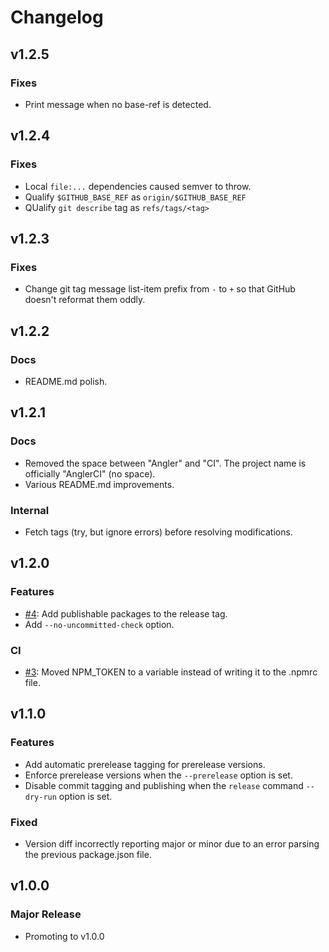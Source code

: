 # Changelog

## v1.2.5

### Fixes

- Print message when no base-ref is detected.

## v1.2.4

### Fixes

- Local `file:...` dependencies caused semver to throw.
- Qualify `$GITHUB_BASE_REF` as `origin/$GITHUB_BASE_REF`
- QUalify `git describe` tag as `refs/tags/<tag>`

## v1.2.3

### Fixes

- Change git tag message list-item prefix from `-` to `+` so that GitHub doesn't reformat them oddly.

## v1.2.2

### Docs

- README.md polish.

## v1.2.1

### Docs

- Removed the space between "Angler" and "CI". The project name is officially "AnglerCI" (no space).
- Various README.md improvements.

### Internal

- Fetch tags (try, but ignore errors) before resolving modifications.

## v1.2.0

### Features

- [#4](https://github.com/Shakeskeyboarde/anglerci/issues/4): Add publishable packages to the release tag.
- Add `--no-uncommitted-check` option.

### CI

- [#3](https://github.com/Shakeskeyboarde/anglerci/issues/3): Moved NPM_TOKEN to a variable instead of writing it to the .npmrc file.

## v1.1.0

### Features

- Add automatic prerelease tagging for prerelease versions.
- Enforce prerelease versions when the `--prerelease` option is set.
- Disable commit tagging and publishing when the `release` command `--dry-run` option is set.

### Fixed

- Version diff incorrectly reporting major or minor due to an error parsing the previous package.json file.

## v1.0.0

### Major Release

- Promoting to v1.0.0
